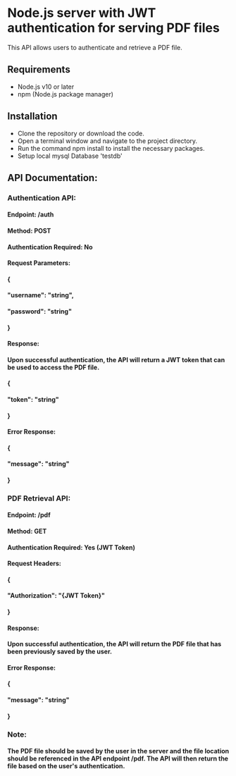 # Node.js server with JWT authentication for serving PDF files
This API allows users to authenticate and retrieve a PDF file.

## Requirements
- Node.js v10 or later
- npm (Node.js package manager)

## Installation
- Clone the repository or download the code.
- Open a terminal window and navigate to the project directory.
- Run the command npm install to install the necessary packages.
- Setup local mysql Database 'testdb'

## API Documentation:

### Authentication API:
#### Endpoint: /auth
#### Method: POST
#### Authentication Required: No
#### Request Parameters:
#### {
####   "username": "string",
####   "password": "string"
#### }

#### Response:
#### Upon successful authentication, the API will return a JWT token that can be used to access the PDF file.
#### {
####   "token": "string"
#### }

#### Error Response:
#### {
####   "message": "string"
#### }

### PDF Retrieval API:
#### Endpoint: /pdf
#### Method: GET
#### Authentication Required: Yes (JWT Token)
#### Request Headers:
#### {
####   "Authorization": "{JWT Token}"
#### }

#### Response:
#### Upon successful authentication, the API will return the PDF file that has been previously saved by the user.

#### Error Response:
#### {
####   "message": "string"
#### }

### Note: 
#### The PDF file should be saved by the user in the server and the file location should be referenced in the API endpoint /pdf. The API will then return the file based on the user's authentication.